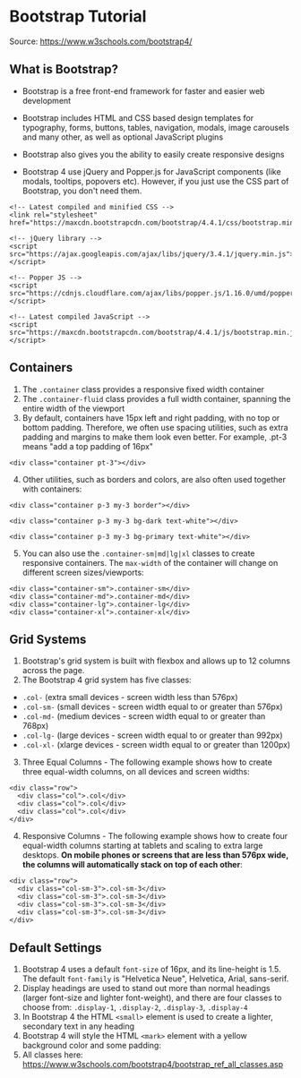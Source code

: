 # Bootstrap Tutorial
Source: https://www.w3schools.com/bootstrap4/

## What is Bootstrap?
- Bootstrap is a free front-end framework for faster and easier web development
- Bootstrap includes HTML and CSS based design templates for typography, forms, buttons, tables, navigation, modals, image carousels and many other, as well as optional JavaScript plugins
- Bootstrap also gives you the ability to easily create responsive designs

- Bootstrap 4 use jQuery and Popper.js for JavaScript components (like modals, tooltips, popovers etc). However, if you just use the CSS part of Bootstrap, you don't need them.

```
<!-- Latest compiled and minified CSS -->
<link rel="stylesheet" href="https://maxcdn.bootstrapcdn.com/bootstrap/4.4.1/css/bootstrap.min.css">

<!-- jQuery library -->
<script src="https://ajax.googleapis.com/ajax/libs/jquery/3.4.1/jquery.min.js"></script>

<!-- Popper JS -->
<script src="https://cdnjs.cloudflare.com/ajax/libs/popper.js/1.16.0/umd/popper.min.js"></script>

<!-- Latest compiled JavaScript -->
<script src="https://maxcdn.bootstrapcdn.com/bootstrap/4.4.1/js/bootstrap.min.js"></script>
```

## Containers
1. The `.container` class provides a responsive fixed width container
2. The `.container-fluid` class provides a full width container, spanning the entire width of the viewport
3. By default, containers have 15px left and right padding, with no top or bottom padding. Therefore, we often use spacing utilities, such as extra padding and margins to make them look even better. For example, .pt-3 means "add a top padding of 16px"
```
<div class="container pt-3"></div>
```
4. Other utilities, such as borders and colors, are also often used together with containers:
```
<div class="container p-3 my-3 border"></div>

<div class="container p-3 my-3 bg-dark text-white"></div>

<div class="container p-3 my-3 bg-primary text-white"></div>
```
5. You can also use the `.container-sm|md|lg|xl` classes to create responsive containers. The `max-width` of the container will change on different screen sizes/viewports:
```
<div class="container-sm">.container-sm</div>
<div class="container-md">.container-md</div>
<div class="container-lg">.container-lg</div>
<div class="container-xl">.container-xl</div>
```

## Grid Systems
1. Bootstrap's grid system is built with flexbox and allows up to 12 columns across the page.
2. The Bootstrap 4 grid system has five classes:
- `.col-` (extra small devices - screen width less than 576px)
- `.col-sm-` (small devices - screen width equal to or greater than 576px)
- `.col-md-` (medium devices - screen width equal to or greater than 768px)
- `.col-lg-` (large devices - screen width equal to or greater than 992px)
- `.col-xl-` (xlarge devices - screen width equal to or greater than 1200px)
3. Three Equal Columns - The following example shows how to create three equal-width columns, on all devices and screen widths:
```
<div class="row">
  <div class="col">.col</div>
  <div class="col">.col</div>
  <div class="col">.col</div>
</div>
```
4. Responsive Columns - The following example shows how to create four equal-width columns starting at tablets and scaling to extra large desktops. **On mobile phones or screens that are less than 576px wide, the columns will automatically stack on top of each other**:
```
<div class="row">
  <div class="col-sm-3">.col-sm-3</div>
  <div class="col-sm-3">.col-sm-3</div>
  <div class="col-sm-3">.col-sm-3</div>
  <div class="col-sm-3">.col-sm-3</div>
</div>
```

## Default Settings
1. Bootstrap 4 uses a default `font-size` of 16px, and its line-height is 1.5. The default `font-family` is "Helvetica Neue", Helvetica, Arial, sans-serif.
2. Display headings are used to stand out more than normal headings (larger font-size and lighter font-weight), and there are four classes to choose from: `.display-1`, `.display-2`, `.display-3`, `.display-4`
3. In Bootstrap 4 the HTML `<small>` element is used to create a lighter, secondary text in any heading
4. Bootstrap 4 will style the HTML `<mark>` element with a yellow background color and some padding:
5. All classes here: https://www.w3schools.com/bootstrap4/bootstrap_ref_all_classes.asp
